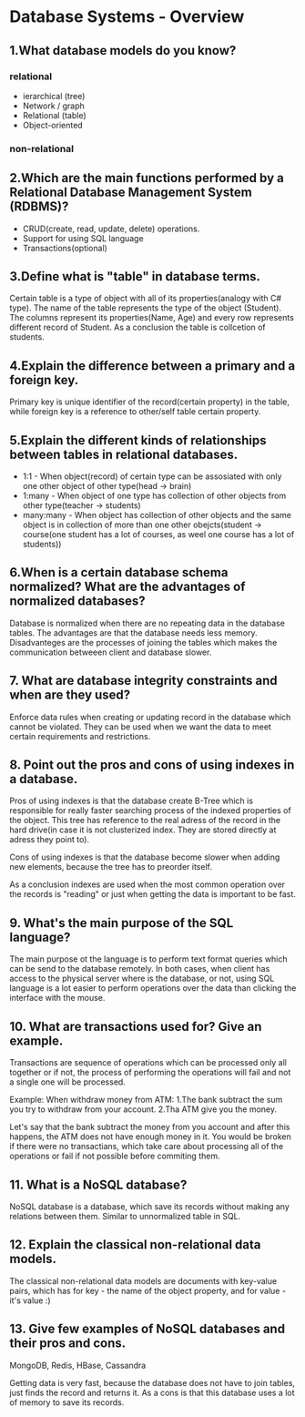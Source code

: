 ﻿# Database Systems - Overview

## 1.What database models do you know?
### relational 
* ierarchical (tree)
* Network / graph
* Relational (table)
* Object-oriented
### non-relational 

## 2.Which are the main functions performed by a Relational Database Management System (RDBMS)?
* CRUD(create, read, update, delete) operations.
* Support for using SQL language
* Transactions(optional)

## 3.Define what is "table" in database terms.
Certain table is a type of object with all of its properties(analogy with C# type). The name of the table represents the type of the object (Student). The columns represent its properties(Name, Age) and every row represents different record of Student. As a conclusion the table is collcetion of students.

## 4.Explain the difference between a primary and a foreign key.
Primary key is unique identifier of the record(certain property) in the table, while foreign key is a reference to other/self table certain property.

## 5.Explain the different kinds of relationships between tables in relational databases.
* 1:1 - When object(record) of certain type can be assosiated with only one other object of other type(head -> brain)
* 1:many - When object of one type has collection of other objects from other type(teacher -> students)
* many:many - When object has collection of other objects and the same object is in collection of more than one other obejcts(student -> course(one student has a lot of courses, as weel one course has a lot of students))

## 6.When is a certain database schema normalized? What are the advantages of normalized databases?
Database is normalized when there are no repeating data in the database tables. The advantages are that the database needs less memory. Disadvanteges are the processes of joining the tables which makes the communication betweeen client and database slower.

## 7. What are database integrity constraints and when are they used?
Enforce data rules when creating or updating record in the database which cannot be violated.
They can be used when we want the data to meet certain requirements and restrictions.

## 8. Point out the pros and cons of using indexes in a database.
Pros of using indexes is that the database create B-Tree which is responsible for really faster searching process of the indexed properties of the object. This tree has reference to the real adress of the record in the hard drive(in case it is not clusterized index. They are stored directly at adress they point to).

Cons of using indexes is that the database become slower when adding new elements, because the tree has to preorder itself.

As a conclusion indexes are used when the most common operation over the records is "reading" or just when getting the data is important to be fast. 

## 9. What's the main purpose of the SQL language?
The main purpose ot the language is to perform text format queries which can be send to the database remotely. In both cases, when client has access to the physical server where is the database, or not,
using SQL language is a lot easier to perform operations over the data than clicking the interface with the mouse.

## 10. What are transactions used for? Give an example.
Transactions are sequence of operations which can be processed only all together or if not, the process of performing the operations will fail and not a single one will be processed.

Example:
When withdraw money from ATM:
1.The bank subtract the sum you try to withdraw from your account.
2.Tha ATM give you the money.

Let's say that the bank subtract the money from you account and after this happens, the ATM does not have enough money in it. You would be broken if there were no transactians, which take care about processing all of the operations or fail if not possible before commiting them.

## 11. What is a NoSQL database?
NoSQL database is a database, which save its records without making any relations between them. Similar to unnormalized table in SQL. 

## 12. Explain the classical non-relational data models.
The classical non-relational data models are documents with key-value pairs, which has for key - the name of the object property, and for value - it's value :)

## 13. Give few examples of NoSQL databases and their pros and cons.
MongoDB, Redis, HBase, Cassandra

Getting data is very fast, because the database does not have to join tables, just finds the record and returns it.
As a cons is that this database uses a lot of memory to save its records.


